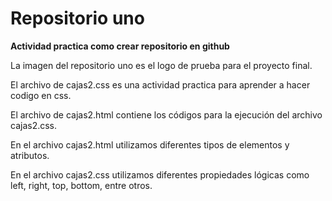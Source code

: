 # Repositorio uno

**Actividad practica como crear repositorio en github**

La imagen del repositorio uno es el logo de prueba para el proyecto final.

El archivo de cajas2.css es una actividad practica para aprender a hacer codigo en css.

El archivo de cajas2.html contiene los códigos para la ejecución del archivo cajas2.css.

En el archivo cajas2.html utilizamos diferentes tipos de elementos y atributos.

En el archivo cajas2.css utilizamos diferentes propiedades lógicas como left, right, top, bottom, entre otros.










